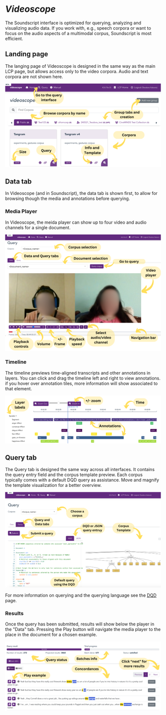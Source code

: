 # *Videoscope*

The Soundscript interface is optimized for querying, analyzing and visualizing audio data. If you work with, e.g., speech corpora or want to focus on the audio aspects of a multimodal corpus, Soundscript is most efficient. 


## Landing page 
The langing page of Videoscope is designed in the same way as the main LCP page, but allows access only to the video corpora. Audio and text corpora are not shown here.

<p align="center"> <!-- Doesnt work, I wanted to center it, but it's not that important -->
  <img src="images/videoscope_landing.png" alt="alt" width="550"/>
</p>


## Data tab

In Videoscope (and in Soundscript), the data tab is shown first, to allow for browsing though the media and annotations before querying.

### Media Player

In Videoscope, the meida player can show up to four video and audio channels for a single document. 

<p align="center"> <!-- Doesnt work, I wanted to center it, but it's not that important -->
  <img src="images/videoscope_player.png" alt="alt" width="550"/>
</p>

### Timeline

The timeline previews time-aligned transcripts and other annotations in layers. You can click and drag the timeline left and right to view annotations. if you hover over annotation tiles, more information will show associated to that element.

<p align="center"> <!-- Doesnt work, I wanted to center it, but it's not that important -->
  <img src="images/videoscope_timeline.png" alt="alt" width="550"/>
</p>


## Query tab

The Query tab is designed the same way across all interfaces. It contains the query entry field and the corpus template preview. Each corpus typically comes with a default DQD query as assistance. Move and magnify the template visualization for a better overview.


<p align="center"> <!-- Doesnt work, I wanted to center it, but it's not that important -->
  <img src="images/videoscope_query.png" alt="alt" width="550"/>
</p>


For more information on querying and the querying language see the [DQD](dqd.md) page.

### Results

Once the query has been submitted, results will show below the player in the "Data" tab. Pressing the Play button will navigate the media player to the place in the document for a chosen example.

<p align="center"> <!-- Doesnt work, I wanted to center it, but it's not that important -->
  <img src="images/videoscope_results.png" alt="alt" width="550"/>
</p>


